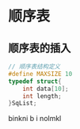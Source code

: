 # 顺序表

## 顺序表的插入

```c
// 顺序表结构定义
#define MAXSIZE 10
typedef struct{
    int data[10];
    int length;
}SqList;
```
binkni b i nolmkl
